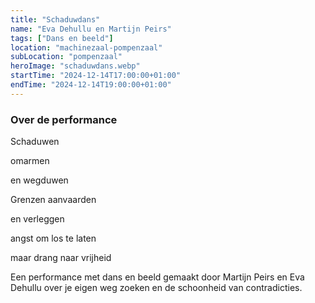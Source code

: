```yaml
---
title: "Schaduwdans"
name: "Eva Dehullu en Martijn Peirs"
tags: ["Dans en beeld"]
location: "machinezaal-pompenzaal"
subLocation: "pompenzaal"
heroImage: "schaduwdans.webp"
startTime: "2024-12-14T17:00:00+01:00"
endTime: "2024-12-14T19:00:00+01:00"
---
```


### Over de performance

Schaduwen

omarmen

en wegduwen

Grenzen aanvaarden

en verleggen

angst om los te laten

maar drang naar vrijheid

Een performance met dans en beeld gemaakt door Martijn Peirs en Eva Dehullu over je eigen weg zoeken en de schoonheid van contradicties.
